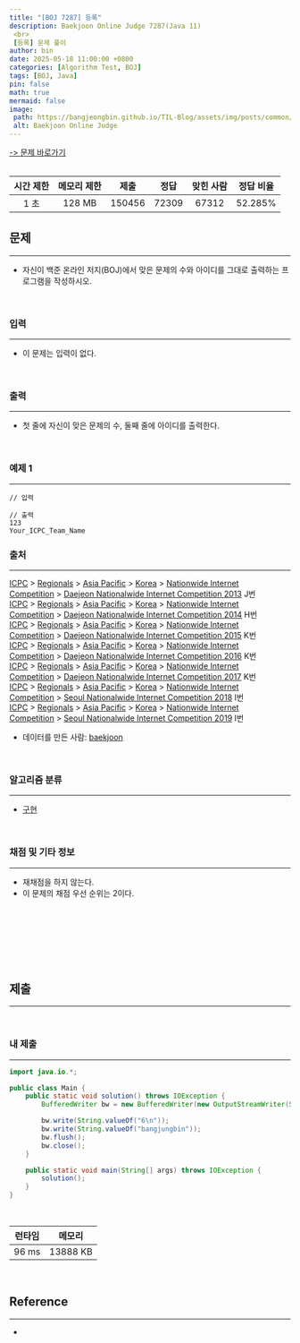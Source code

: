 ```yaml
---
title: "[BOJ 7287] 등록"
description: Baekjoon Online Judge 7287(Java 11)
 <br>
 [등록] 문제 풀이
author: bin
date: 2025-05-18 11:00:00 +0800
categories: [Algorithm Test, BOJ]
tags: [BOJ, Java]
pin: false
math: true
mermaid: false
image:
 path: https://bangjeongbin.github.io/TIL-Blog/assets/img/posts/common/baekjoon-logo.png
 alt: Baekjoon Online Judge
---
```

[-> 문제 바로가기](https://www.acmicpc.net/problem/7287)
<br>
<br>

| 시간 제한 | 메모리 제한 |   제출   |  정답   | 맞힌 사람 |  정답 비율  |
| :---: | :----: | :----: | :---: | :---: | :-----: |
|  1 초  | 128 MB | 150456 | 72309 | 67312 | 52.285% |

## 문제
---
- 자신이 백준 온라인 저지(BOJ)에서 맞은 문제의 수와 아이디를 그대로 출력하는 프로그램을 작성하시오.
<br>

### 입력
---
- 이 문제는 입력이 없다.
<br>

### 출력
---
- 첫 줄에 자신이 맞은 문제의 수, 둘째 줄에 아이디를 출력한다.
<br>

### 예제 1
---
```
// 입력

```

```
// 출력
123
Your_ICPC_Team_Name
```

### 출처
---
[ICPC](https://www.acmicpc.net/category/1) > [Regionals](https://www.acmicpc.net/category/7) > [Asia Pacific](https://www.acmicpc.net/category/42) > [Korea](https://www.acmicpc.net/category/211) > [Nationwide Internet Competition](https://www.acmicpc.net/category/256) > [Daejeon Nationalwide Internet Competition 2013](https://www.acmicpc.net/category/detail/1124) J번
[ICPC](https://www.acmicpc.net/category/1) > [Regionals](https://www.acmicpc.net/category/7) > [Asia Pacific](https://www.acmicpc.net/category/42) > [Korea](https://www.acmicpc.net/category/211) > [Nationwide Internet Competition](https://www.acmicpc.net/category/256) > [Daejeon Nationalwide Internet Competition 2014](https://www.acmicpc.net/category/detail/1283) H번
[ICPC](https://www.acmicpc.net/category/1) > [Regionals](https://www.acmicpc.net/category/7) > [Asia Pacific](https://www.acmicpc.net/category/42) > [Korea](https://www.acmicpc.net/category/211) > [Nationwide Internet Competition](https://www.acmicpc.net/category/256) > [Daejeon Nationalwide Internet Competition 2015](https://www.acmicpc.net/category/detail/1368) K번
[ICPC](https://www.acmicpc.net/category/1) > [Regionals](https://www.acmicpc.net/category/7) > [Asia Pacific](https://www.acmicpc.net/category/42) > [Korea](https://www.acmicpc.net/category/211) > [Nationwide Internet Competition](https://www.acmicpc.net/category/256) > [Daejeon Nationalwide Internet Competition 2016](https://www.acmicpc.net/category/detail/1528) K번
[ICPC](https://www.acmicpc.net/category/1) > [Regionals](https://www.acmicpc.net/category/7) > [Asia Pacific](https://www.acmicpc.net/category/42) > [Korea](https://www.acmicpc.net/category/211) > [Nationwide Internet Competition](https://www.acmicpc.net/category/256) > [Daejeon Nationalwide Internet Competition 2017](https://www.acmicpc.net/category/detail/1758) K번
[ICPC](https://www.acmicpc.net/category/1) > [Regionals](https://www.acmicpc.net/category/7) > [Asia Pacific](https://www.acmicpc.net/category/42) > [Korea](https://www.acmicpc.net/category/211) > [Nationwide Internet Competition](https://www.acmicpc.net/category/256) > [Seoul Nationalwide Internet Competition 2018](https://www.acmicpc.net/category/detail/1935) I번
[ICPC](https://www.acmicpc.net/category/1) > [Regionals](https://www.acmicpc.net/category/7) > [Asia Pacific](https://www.acmicpc.net/category/42) > [Korea](https://www.acmicpc.net/category/211) > [Nationwide Internet Competition](https://www.acmicpc.net/category/256) > [Seoul Nationalwide Internet Competition 2019](https://www.acmicpc.net/category/detail/2064) I번
- 데이터를 만든 사람: [baekjoon](https://www.acmicpc.net/user/baekjoon)
<br>

### 알고리즘 분류
---
- [구현](https://www.acmicpc.net/problem/tag/102)
<br>

### 채점 및 기타 정보
---
- 재채점을 하지 않는다.
- 이 문제의 채점 우선 순위는 2이다.
<br>
<br>
<br>
<br>
<br>
<br>

## 제출
---
<br>

### 내 제출
---
```java
import java.io.*;

public class Main {
    public static void solution() throws IOException {
        BufferedWriter bw = new BufferedWriter(new OutputStreamWriter(System.out));

        bw.write(String.valueOf("6\n"));
        bw.write(String.valueOf("bangjungbin"));
        bw.flush();
        bw.close();
    }

    public static void main(String[] args) throws IOException {
        solution();
    }
}

```
<br>

|  런타임  |   메모리    |
| :---: | :------: |
| 96 ms | 13888 KB |

<br>

## Reference
---
- 
